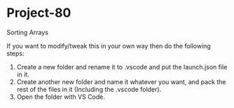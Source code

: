 # Project-80
Sorting Arrays

If you want to modify/tweak this in your own way then do the following steps:
1. Create a new folder and rename it to .vscode and put the launch.json file in it.
2. Create another new folder and name it whatever you want, and pack the rest of the files in it (Including the .vscode folder).
3. Open the folder with VS Code.
